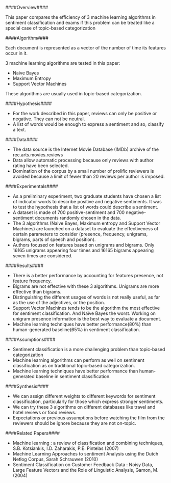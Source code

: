 ####Overview####

This paper compares the efficiency of 3 machine learning algorithms in sentiment classification and exams if this problem can be treated like a special case of topic-based categorization

####Algorithm####

Each document is represented as a vector of the number of time its features occur in it.

3 machine learning algorithms are tested in this paper:
- Naive Bayes
- Maximum Entropy
- Support Vector Machines

These algorithms are usually used in topic-based categorization.

####Hypothesis####

- For the work described in this paper, reviews can only be positive or negative. They can not be neutral.
- A list of words would be enough to express a sentiment and so, classify a text.

####Data####

- The data source is the Internet Movie Database (IMDb) archive of the rec.arts.movies.reviews
- Data allow automatic processing because only reviews with author rating have been selected.
- Domination of the corpus by a small number of prolific reviewers is avoided because a limit of fewer than 20 reviews per author is imposed.


####Experimentals####

- As a preliminary experiment, two graduate students have chosen a list of indicator words to describe positive and negative sentiments. It was to test the hypothesis that a list of words could describe a sentiment. 
- A dataset is made of 700 positive-sentiment and 700 negative-sentiment documents randomly chosen in the data.
- The 3 algorithms (Naive Bayes, Maximum entropy and Support Vector Machines) are launched on a dataset to evaluate the effectiveness of certain parameters to consider (presence, frequency, unigrams, bigrams, parts of speech and position).
- Authors focused on features based on unigrams and bigrams. Only 16165 unigrams appearing four times and 16165 bigrams appearing seven times are considered.


####Results####

- There is a better performance by accounting for features presence, not feature frequency.
- Bigrams are not effective with these 3 algorithms. Unigrams are more effective than bigrams.
- Distinguishing the different usages of words is not really useful, as far as the use of the adjectives, or the position.
- Support Vector Machines tends to be the algorithm the most effective for sentiment classification. And Naïve Bayes the worst. Working on unigram presence information is the best way to evaluate a document. 
- Machine learning techniques have better performance(80%) than human-generated baseline(65%) in sentiment classification.


####Assumptions####

- Sentiment classification is a more challenging problem than topic-based categorization
- Machine learning algorithms can perform as well on sentiment classification as on traditional topic-based categorization.
- Machine learning techniques have better performance than human-generated baseline in sentiment classification.


####Synthesis####

- We can assign different weights to different keywords for sentiment classification, particularly for those which express stronger sentiments.
- We can try these 3 algorithms on different databases like travel and hotel reviews or food reviews.
- Expectations or previous assumptions before watching the film from the reviewers should be ignore because they are not on-topic. 


####Related Papers####

- Machine learning : a review of classification and combining techniques, S.B. Kotsiankis, I.D. Zaharakis, P.E. Pintelas (2007)
- Machine Learning Approaches to sentiment Analysis using the Dutch Netlog Corpus, Sarah Schrauwen (2010)
- Sentiment Classification on Customer Feedback Data : Noisy Data, Large Feature Vectors and the Role of Linguistic Analysis, Gamon, M. (2004)

	
